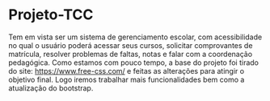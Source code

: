 # Projeto-TCC
Tem em vista ser um sistema de gerenciamento escolar, com acessibilidade no qual o usuário poderá acessar seus cursos, solicitar comprovantes de matrícula, resolver problemas de faltas, notas e falar com a coordenação pedagógica. 
Como estamos com pouco tempo, a base do projeto foi tirado do site: https://www.free-css.com/ e feitas as alterações para atingir o objetivo final.
Logo iremos trabalhar mais funcionalidades bem como a atualização do bootstrap.
